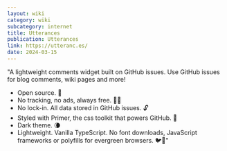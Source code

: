 ```yaml
---
layout: wiki
category: wiki
subcategory: internet
title: Utterances
publication: Utterances
link: https://utteranc.es/
date: 2024-03-15
---
```


"A lightweight comments widget built on GitHub issues. Use GitHub issues for blog comments, wiki pages and more!

* Open source. 🙌
* No tracking, no ads, always free. 📡🚫
* No lock-in. All data stored in GitHub issues. 🔓
* Styled with Primer, the css toolkit that powers GitHub. 💅
* Dark theme. 🌘
* Lightweight. Vanilla TypeScript. No font downloads, JavaScript frameworks or polyfills for evergreen browsers. 🐦🌲"
